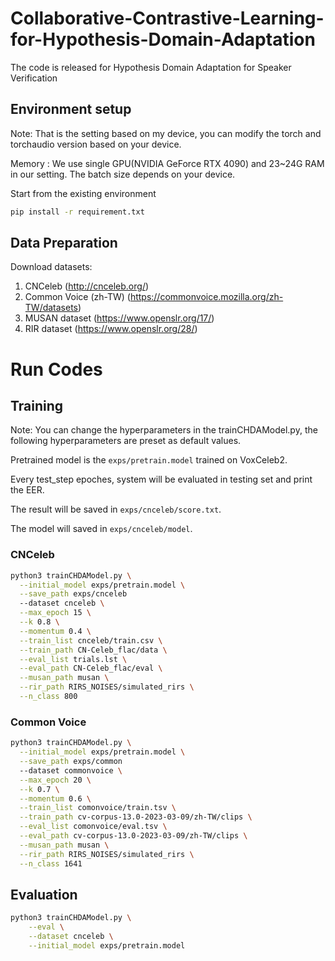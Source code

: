 # Collaborative-Contrastive-Learning-for-Hypothesis-Domain-Adaptation
The code is released for Hypothesis Domain Adaptation for Speaker Verification


## Environment setup
Note: That is the setting based on my device, you can modify the torch and torchaudio version based on your device.

Memory : We use single GPU(NVIDIA GeForce RTX 4090) and 23~24G RAM in our setting. The batch size depends on your device.

Start from the existing environment
```sh
pip install -r requirement.txt
```


## Data Preparation
Download datasets:

1. CNCeleb (http://cnceleb.org/)
2. Common Voice (zh-TW) (https://commonvoice.mozilla.org/zh-TW/datasets)
3. MUSAN dataset (https://www.openslr.org/17/)
4. RIR dataset (https://www.openslr.org/28/)



# Run Codes

## Training
Note:  You can change the hyperparameters in the trainCHDAModel.py, the following hyperparameters are preset as default values.

Pretrained model is the `exps/pretrain.model` trained on VoxCeleb2.

Every test_step epoches, system will be evaluated in testing set and print the EER.

The result will be saved in `exps/cnceleb/score.txt`.

The model will saved in `exps/cnceleb/model`.
### CNCeleb
```sh
python3 trainCHDAModel.py \
  --initial_model exps/pretrain.model \
  --save_path exps/cnceleb
  --dataset cnceleb \
  --max_epoch 15 \
  --k 0.8 \
  --momentum 0.4 \
  --train_list cnceleb/train.csv \
  --train_path CN-Celeb_flac/data \
  --eval_list trials.lst \
  --eval_path CN-Celeb_flac/eval \
  --musan_path musan \
  --rir_path RIRS_NOISES/simulated_rirs \
  --n_class 800
```

### Common Voice
```sh
python3 trainCHDAModel.py \
  --initial_model exps/pretrain.model \
  --save_path exps/common
  --dataset commonvoice \
  --max_epoch 20 \
  --k 0.7 \
  --momentum 0.6 \
  --train_list comonvoice/train.tsv \
  --train_path cv-corpus-13.0-2023-03-09/zh-TW/clips \
  --eval_list comonvoice/eval.tsv \
  --eval_path cv-corpus-13.0-2023-03-09/zh-TW/clips \
  --musan_path musan \
  --rir_path RIRS_NOISES/simulated_rirs \
  --n_class 1641
```


## Evaluation

```sh
python3 trainCHDAModel.py \
    --eval \
    --dataset cnceleb \
    --initial_model exps/pretrain.model
```

